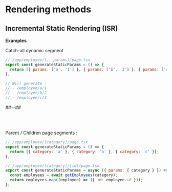 <!-- .slide: class="two-column with-code " -->

# Rendering methods

## Incremental Static Rendering (ISR)

**Examples**

Catch-all dynamic segment

```js
// /app/employee/[...params]/page.tsx
export const generateStaticParams = () => {
  return [{ params: ['a', '1'] }, { params: ['b', '2'] }, { params: ['c', '3'] }];
};

// Will generate :
// - /employee/a/1
// - /employee/b/2
// - /employee/c/3
```

##--##

<br/> <br/>

<div>

Parent / Children page segments :

```js
// /app/employee/[category]/page.tsx
export const generateStaticParams = () => {
  return [{ category: 'a' }, { category: 'b' }, { category: 'c' }];
};
```

```js
// /app/employee/[category]/[id]/page.tsx
export const generateStaticParams = async ({ params: { category } }) => {
  const employees = await getEmployees(category);
  return employees.map((employee) => ({ id: employee.id }));
};
```

</div>
<!-- .element: class="fragment" data-fragment-index="1"-->
